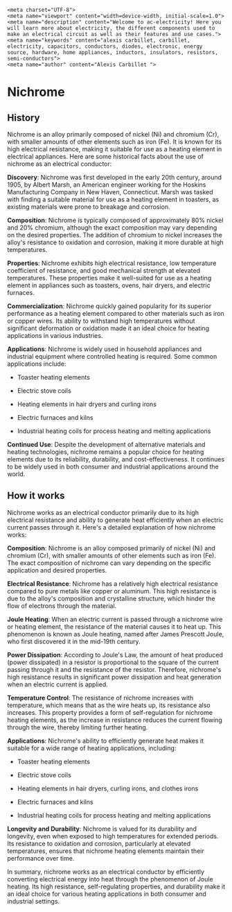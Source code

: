     <meta charset="UTF-8">
    <meta name="viewport" content="width=device-width, initial-scale=1.0">
    <meta name="description" content="Welcome to ac-electricity! Here you will learn more about electricity, the different components used to make an electrical circuit as well as their features and use cases.">
    <meta name="keywords" content="alexis carbillet, carbillet, electricity, capacitors, conductors, diodes, electronic, energy source, hardware, home appliances, inductors, insulators, resistors, semi-conductors">
    <meta name="author" content="Alexis Carbillet ">
</head>

# Nichrome

## History

Nichrome is an alloy primarily composed of nickel (Ni) and chromium (Cr), with smaller amounts of other elements such as iron (Fe). It is known for its high electrical resistance, making it suitable for use as a heating element in electrical appliances. Here are some historical facts about the use of nichrome as an electrical conductor:

**Discovery**: Nichrome was first developed in the early 20th century, around 1905, by Albert Marsh, an American engineer working for the Hoskins Manufacturing Company in New Haven, Connecticut. Marsh was tasked with finding a suitable material for use as a heating element in toasters, as existing materials were prone to breakage and corrosion.

**Composition**: Nichrome is typically composed of approximately 80% nickel and 20% chromium, although the exact composition may vary depending on the desired properties. The addition of chromium to nickel increases the alloy's resistance to oxidation and corrosion, making it more durable at high temperatures.

**Properties**: Nichrome exhibits high electrical resistance, low temperature coefficient of resistance, and good mechanical strength at elevated temperatures. These properties make it well-suited for use as a heating element in appliances such as toasters, ovens, hair dryers, and electric furnaces.

**Commercialization**: Nichrome quickly gained popularity for its superior performance as a heating element compared to other materials such as iron or copper wires. Its ability to withstand high temperatures without significant deformation or oxidation made it an ideal choice for heating applications in various industries.

**Applications**: Nichrome is widely used in household appliances and industrial equipment where controlled heating is required. Some common applications include:

   - Toaster heating elements

   - Electric stove coils

   - Heating elements in hair dryers and curling irons

   - Electric furnaces and kilns

   - Industrial heating coils for process heating and melting applications

**Continued Use**: Despite the development of alternative materials and heating technologies, nichrome remains a popular choice for heating elements due to its reliability, durability, and cost-effectiveness. It continues to be widely used in both consumer and industrial applications around the world.

## How it works

Nichrome works as an electrical conductor primarily due to its high electrical resistance and ability to generate heat efficiently when an electric current passes through it. Here's a detailed explanation of how nichrome works:

**Composition**: Nichrome is an alloy composed primarily of nickel (Ni) and chromium (Cr), with smaller amounts of other elements such as iron (Fe). The exact composition of nichrome can vary depending on the specific application and desired properties.

**Electrical Resistance**: Nichrome has a relatively high electrical resistance compared to pure metals like copper or aluminum. This high resistance is due to the alloy's composition and crystalline structure, which hinder the flow of electrons through the material.

**Joule Heating**: When an electric current is passed through a nichrome wire or heating element, the resistance of the material causes it to heat up. This phenomenon is known as Joule heating, named after James Prescott Joule, who first discovered it in the mid-19th century.

**Power Dissipation**: According to Joule's Law, the amount of heat produced (power dissipated) in a resistor is proportional to the square of the current passing through it and the resistance of the resistor. Therefore, nichrome's high resistance results in significant power dissipation and heat generation when an electric current is applied.

**Temperature Control**: The resistance of nichrome increases with temperature, which means that as the wire heats up, its resistance also increases. This property provides a form of self-regulation for nichrome heating elements, as the increase in resistance reduces the current flowing through the wire, thereby limiting further heating.

**Applications**: Nichrome's ability to efficiently generate heat makes it suitable for a wide range of heating applications, including:

   - Toaster heating elements

   - Electric stove coils

   - Heating elements in hair dryers, curling irons, and clothes irons

   - Electric furnaces and kilns

   - Industrial heating coils for process heating and melting applications

**Longevity and Durability**: Nichrome is valued for its durability and longevity, even when exposed to high temperatures for extended periods. Its resistance to oxidation and corrosion, particularly at elevated temperatures, ensures that nichrome heating elements maintain their performance over time.

In summary, nichrome works as an electrical conductor by efficiently converting electrical energy into heat through the phenomenon of Joule heating. Its high resistance, self-regulating properties, and durability make it an ideal choice for various heating applications in both consumer and industrial settings.